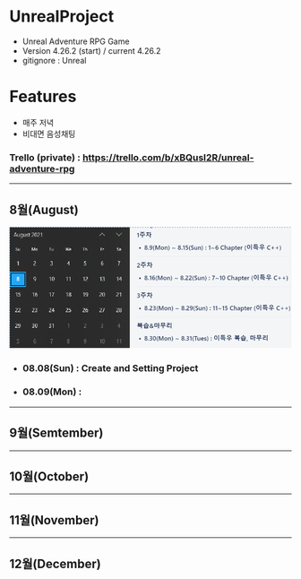# UnrealProject
- Unreal Adventure RPG Game
- Version 4.26.2 (start) / current 4.26.2
- gitignore : Unreal

# Features
- 매주 저녁
- 비대면 음성채팅

### Trello (private) : https://trello.com/b/xBQusI2R/unreal-adventure-rpg
---
## 8월(August)
![](/Resources/Images/August/August.png)

- ### 08.08(Sun) : Create and Setting Project
- ### 08.09(Mon) : 

---
## 9월(Semtember)

---
## 10월(October)

---
## 11월(November)

---
## 12월(December)
